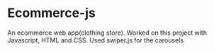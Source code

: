 # Ecommerce-js
An ecommerce web app(clothing store).
Worked on this project with Javascript, HTML and CSS.
Used swiper.js for the carousels
